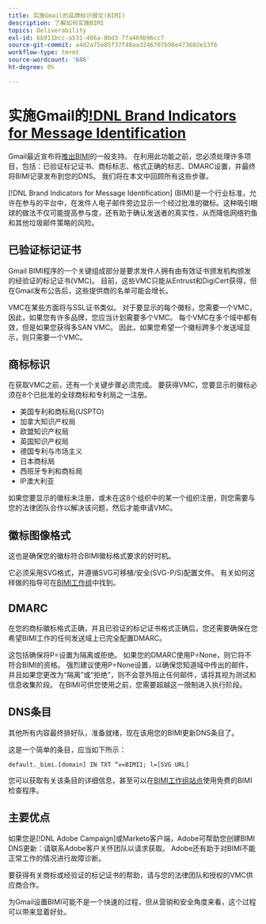 ```yaml
---
title: 实施Gmail的品牌标识报文(BIMI)
description: 了解如何实施BIMI
topics: Deliverability
exl-id: 6b911bcc-a531-466a-8bd3-7fa469b96cc7
source-git-commit: a4d2a75e85f37f48aa3246707b98e473682e13f6
workflow-type: tm+mt
source-wordcount: '686'
ht-degree: 0%

---
```


# 实施Gmail的[!DNL Brand Indicators for Message Identification](BIMI)

Gmail最近宣布将[推出BIMI](https://cloud.google.com/blog/products/identity-security/bringing-bimi-to-gmail-in-google-workspace)的一般支持。 在利用此功能之前，您必须处理许多项目，包括：已验证标记证书、商标标志、格式正确的标志、DMARC设置，并最终将BIMI记录发布到您的DNS。 我们将在本文中回顾所有这些步骤。

[!DNL Brand Indicators for Message Identification] (BIMI)是一个行业标准，允许在参与的平台中，在发件人电子邮件旁边显示一个经过批准的徽标。这种吸引眼球的做法不仅可能提高参与度，还有助于确认发送者的真实性，从而降低网络钓鱼和其他垃圾邮件策略的风险。

## 已验证标记证书

Gmail BIMI程序的一个关键组成部分是要求发件人拥有由有效证书颁发机构颁发的经验证的标记证书(VMC)。 目前，这些VMC只能从Entrust和DigiCert获得，但在Gmail发布公告后，这些提供商的名单可能会增长。

VMC在某些方面将与SSL证书类似。 对于要显示的每个徽标，您需要一个VMC，因此，如果您有许多品牌，您应当计划需要多个VMC。 每个VMC在多个域中都有效，但是如果您获得多SAN VMC。 因此，如果您希望一个徽标跨多个发送域显示，则只需要一个VMC。

## 商标标识

在获取VMC之前，还有一个关键步骤必须完成。 要获得VMC，您要显示的徽标必须在8个已批准的全球商标和专利局之一注册。

* 美国专利和商标局(USPTO)
* 加拿大知识产权局
* 欧盟知识产权局
* 英国知识产权局
* 德国专利与市场主义
* 日本商标局
* 西班牙专利和商标局
* IP澳大利亚

如果您要显示的徽标未注册，或未在这8个组织中的某一个组织注册，则您需要与您的法律团队合作以解决该问题，然后才能申请VMC。

## 徽标图像格式

这也是确保您的徽标符合BIMI徽标格式要求的好时机。

它必须采用SVG格式，并遵循SVG可移植/安全(SVG-P/S)配置文件。 有关如何这样做的指导可在[BIMI工作组](https://bimigroup.org/svg-conversion-tools-released)中找到。

## DMARC

在您的商标徽标格式正确，并且已验证的标记证书格式正确后，您还需要确保在您希望BIMI工作的任何发送域上已完全配置DMARC。

这包括确保将P=设置为隔离或拒绝。 如果您的DMARC使用P=None，则它将不符合BIMI的资格。 强烈建议使用P=None设置，以确保您知道域中传出的邮件，并且如果您更改为“隔离”或“拒绝”，则不会意外阻止任何邮件，请将其视为测试和信息收集阶段。 在BIMI可供您使用之前，您需要超越这一限制进入执行阶段。

## DNS条目

其他所有内容最终排好队，准备就绪，现在该用您的BIMI更新DNS条目了。

这是一个简单的条目，应当如下所示：

```
default._bimi.[domain] IN TXT “v=BIMI1; l=[SVG URL] 
```

您可以获取有关该条目的详细信息，甚至可以在[BIMI工作组站点](https://bimigroup.org/implementation-guide)使用免费的BIMI检查程序。


## 主要优点

如果您是[!DNL Adobe Campaign]或Marketo客户端，Adobe可帮助您创建BIMI DNS更新：请联系Adobe客户关怀团队以请求获取。 Adobe还有助于对BIMI不能正常工作的情况进行故障诊断。

要获得有关商标或经验证的标记证书的帮助，请与您的法律团队和授权的VMC供应商合作。

为Gmail设置BIMI可能不是一个快速的过程，但从营销和安全角度来看，这个过程可以带来显着好处。
